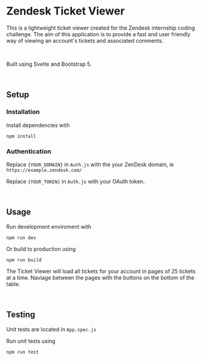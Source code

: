 # Zendesk Ticket Viewer

This is a lightweight ticket viewer created for the Zendesk internship coding challenge. The aim of this application is to provide a fast and user friendly way of viewing an account's tickets and associated comments.

<br>

Built using Svelte and Bootstrap 5.

<br>

## Setup


### Installation
Install dependencies with
```
npm install
```

### Authentication
Replace `{YOUR_DOMAIN}` in `Auth.js` with the your ZenDesk domain, ie `https://example.zendesk.com/`

Replace `{YOUR_TOKEN}` in `Auth.js` with your OAuth token.

<br>

## Usage
Run development enviroment with
```
npm run dev
```
Or build to production using
```
npm run build
```

The Ticket Viewer will load all tickets for your account in pages of 25 tickets at a time. Naviage between the pages with the buttons on the bottom of the table.

<br>

## Testing


Unit tests are located in ```App.spec.js```

Run unit tests using
```
npm run test
```

